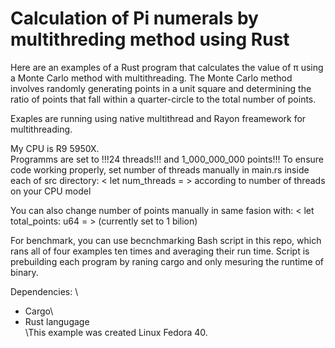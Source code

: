 # Calculation of Pi numerals by multithreding method using Rust

Here are an examples of a Rust program that calculates the value of π using a Monte Carlo method with multithreading. The Monte Carlo method involves randomly generating points in a unit square and determining the ratio of points that fall within a quarter-circle to the total number of points. 

Exaples are running using native multithread and Rayon freamework for multithreading.

My CPU is R9 5950X. \
Programms are set to !!!24 threads!!! and 1_000_000_000 points!!!
To ensure code working properly, set number of threads manually in main.rs inside each of src directory: < let num_threads = >
according to number of threads on your CPU model

You can also change number of points manually in same fasion with: < let total_points: u64 = > (currently set to 1 bilion)

For benchmark, you can use becnchmarking Bash script in this repo, which rans all of four examples ten times and averaging their run time.
Script is prebuilding each program by raning cargo and only mesuring the runtime of binary.

Dependencies: \
- Cargo\
- Rust langugage\
\This example was created Linux Fedora 40.
